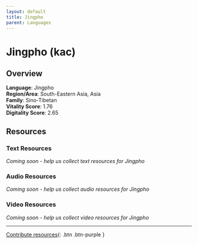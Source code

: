 ```yaml
---
layout: default
title: Jingpho
parent: Languages
---
```


# Jingpho (kac)

## Overview

**Language**: Jingpho  
**Region/Area**: South-Eastern Asia, Asia  
**Family**: Sino-Tibetan  
**Vitality Score**: 1.76  
**Digitality Score**: 2.65  

## Resources

### Text Resources
*Coming soon - help us collect text resources for Jingpho*

### Audio Resources
*Coming soon - help us collect audio resources for Jingpho*

### Video Resources
*Coming soon - help us collect video resources for Jingpho*

---

[Contribute resources](https://fairtrain.github.io/){: .btn .btn-purple }
